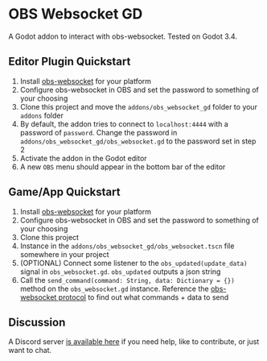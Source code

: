 # OBS Websocket GD
A Godot addon to interact with obs-websocket. Tested on Godot 3.4.

## Editor Plugin Quickstart
1. Install [obs-websocket](https://github.com/Palakis/obs-websocket) for your platform
2. Configure obs-websocket in OBS and set the password to something of your choosing
3. Clone this project and move the `addons/obs_websocket_gd` folder to your `addons` folder
4. By default, the addon tries to connect to `localhost:4444` with a password of `password`. Change the password in `addons/obs_websocket_gd/obs_websocket.gd` to the password set in step 2
5. Activate the addon in the Godot editor
6. A new `OBS` menu should appear in the bottom bar of the editor

## Game/App Quickstart
1. Install [obs-websocket](https://github.com/Palakis/obs-websocket) for your platform
2. Configure obs-websocket in OBS and set the password to something of your choosing
3. Clone this project
4. Instance in the `addons/obs_websocket_gd/obs_websocket.tscn` file somewhere in your project
5. (OPTIONAL) Connect some listener to the `obs_updated(update_data)` signal in `obs_websocket.gd`. `obs_updated` outputs a json string
6. Call the `send_command(command: String, data: Dictionary = {})` method on the `obs_websocket.gd` instance. Reference the [obs-websocket protocol](https://github.com/Palakis/obs-websocket/blob/4.x-current/docs/generated/protocol.md#requests) to find out what commands + data to send

## Discussion
A Discord server [is available here](https://discord.gg/6mcdWWBkrr) if you need help, like to contribute, or just want to chat.

